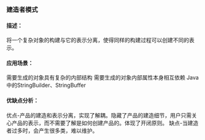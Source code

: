 ### 建造者模式

#### 描述：
将一个复杂对象的构建与它的表示分离，使得同样的构建过程可以创建不同的表示。

#### 应用场景：
需要生成的对象具有复杂的内部结构
需要生成的对象内部属性本身相互依赖
Java中的StringBuilder、StringBuffer

#### 优缺点分析： 
优点-产品的建造和表示分离，实现了解耦。隐藏了产品的建造细节，用户只需关心产品的表示，而不需要了解是如何创建产品的。体现了开闭原则。
缺点-当建造者过多时，会产生很多类，难以维护。